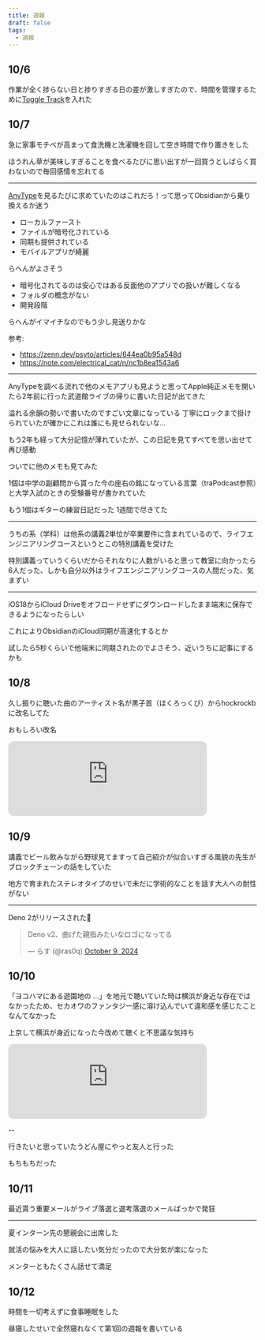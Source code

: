 ```yaml
---
title: 週報
draft: false
tags:
  - 週報
---
```

## 10/6

作業が全く捗らない日と捗りすぎる日の差が激しすぎたので、時間を管理するために[Toggle Track](https://toggl.com/)を入れた

## 10/7

急に家事モチベが高まって食洗機と洗濯機を回して空き時間で作り置きをした

ほうれん草が美味しすぎることを食べるたびに思い出すが一回買うとしばらく買わないので毎回感情を忘れてる

---

[AnyType](https://anytype.io/)を見るたびに求めていたのはこれだろ！って思ってObsidianから乗り換えるか迷う

- ローカルファースト
- ファイルが暗号化されている
- 同期も提供されている
- モバイルアプリが綺麗

らへんがよさそう

- 暗号化されてるのは安心ではある反面他のアプリでの扱いが難しくなる
- フォルダの概念がない
- 開発段階

らへんがイマイチなのでもう少し見送りかな

参考:

- <https://zenn.dev/psyto/articles/644ea0b95a548d>
- <https://note.com/electrical_cat/n/nc1b8ea1543a6>

---

AnyTypeを調べる流れで他のメモアプリも見ようと思ってApple純正メモを開いたら2年前に行った武道館ライブの帰りに書いた日記が出てきた

溢れる余韻の勢いで書いたのですごい文章になっている
丁寧にロックまで掛けられていたが確かにこれは誰にも見せられないな...

もう2年も経って大分記憶が薄れていたが、この日記を見てすべてを思い出せて再び感動

ついでに他のメモも見てみた

1個は中学の副顧問から貰った今の座右の銘になっている言葉（traPodcast参照）と大学入試のときの受験番号が書かれていた

もう1個はギターの練習日記だった
1週間で尽きてた

---

うちの系（学科）は他系の講義2単位が卒業要件に含まれているので、ライフエンジニアリングコースというとこの特別講義を受けた

特別講義っていうくらいだからそれなりに人数がいると思って教室に向かったら6人だった、しかも自分以外はライフエンジニアリングコースの人間だった、気まずい

---

iOS18からiCloud Driveをオフロードせずにダウンロードしたまま端末に保存できるようになったらしい

これによりObsidianのiCloud同期が高速化するとか

試したら5秒くらいで他端末に同期されたのでよさそう、近いうちに記事にするかも

## 10/8

久し振りに聴いた曲のアーティスト名が黒子首（ほくろっくび）からhockrockbに改名してた

おもしろい改名

<iframe style="border-radius:12px" src="https://open.spotify.com/embed/track/38Tl5EsjN4IeOpvWWII8jN?utm_source=generator" width="80%" height="152" frameBorder="0" allowfullscreen="" allow="autoplay; clipboard-write; encrypted-media; fullscreen; picture-in-picture" loading="lazy"></iframe>

## 10/9

講義でビール飲みながら野球見てますって自己紹介が似合いすぎる風貌の先生がブロックチェーンの話をしていた

地方で育まれたステレオタイプのせいで未だに学術的なことを話す大人への耐性がない

---

Deno 2がリリースされた🎉

<blockquote class="twitter-tweet"><p lang="ja" dir="ltr">Deno v2、曲げた親指みたいなロゴになってる</p>&mdash; らす (@ras0q) <a href="https://twitter.com/ras0q/status/1844056112557064570?ref_src=twsrc%5Etfw">October 9, 2024</a></blockquote> <script async src="https://platform.twitter.com/widgets.js" charset="utf-8"></script>

## 10/10

「ヨコハマにある遊園地の ...」を地元で聴いていた時は横浜が身近な存在ではなかったため、セカオワのファンタジー感に溶け込んでいて違和感を感じたことなんてなかった

上京して横浜が身近になった今改めて聴くと不思議な気持ち

<iframe style="border-radius:12px" src="https://open.spotify.com/embed/track/5kDz0Wrx0UpaVRttDZ4KtI?utm_source=generator" width="80%" height="152" frameBorder="0" allowfullscreen="" allow="autoplay; clipboard-write; encrypted-media; fullscreen; picture-in-picture" loading="lazy"></iframe>

--

行きたいと思っていたうどん屋にやっと友人と行った

もちもちだった

## 10/11

最近貰う重要メールがライブ落選と選考落選のメールばっかで発狂

---

夏インターン先の懇親会に出席した

就活の悩みを大人に話したい気分だったので大分気が楽になった

メンターともたくさん話せて満足

## 10/12

時間を一切考えずに食事睡眠をした

昼寝したせいで全然寝れなくて第1回の週報を書いている

